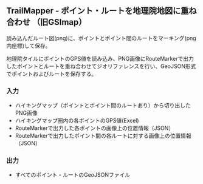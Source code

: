 ## TrailMapper - ポイント・ルートを地理院地図に重ね合わせ （旧GSImap）

読み込んだルート図(png)に、ポイントとポイント間のルートをマーキング(png内座標)して保存。

地理院タイルにポイントのGPS値を読み込み、PNG画像にRouteMarkerで出力したポイントとルートを重ね合わせてジオリファレンスを行い、GeoJSON形式でポイントおよびルートを保存する。

### 入力
- ハイキングマップ（ポイントとポイント間のルートあり）から切り出したPNG画像
- ハイキングマップ圏内の各ポイントのGPS値(Excel)
- RouteMarkerで出力した各ポイントの画像上の位置情報（JSON）
- RouteMarkerで出力したポイント間の各ルートに対する画像上の位置情報（JSON）

### 出力
- すべてのポイント・ルートのGeoJSONファイル